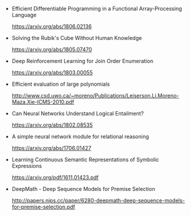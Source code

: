 * Efficient Differentiable Programming in a Functional Array-Processing Language

    https://arxiv.org/abs/1806.02136



* Solving the Rubik's Cube Without Human Knowledge

    https://arxiv.org/abs/1805.07470

* Deep Reinforcement Learning for Join Order Enumeration

    https://arxiv.org/abs/1803.00055

* Efficient evaluation of large polynomials

    http://www.csd.uwo.ca/~moreno/Publications/Leiserson.Li.Moreno-Maza.Xie-ICMS-2010.pdf

* Can Neural Networks Understand Logical Entailment?

    https://arxiv.org/abs/1802.08535

* A simple neural network module for relational reasoning

    https://arxiv.org/abs/1706.01427

* Learning Continuous Semantic Representations of Symbolic Expressions

    https://arxiv.org/pdf/1611.01423.pdf

* DeepMath - Deep Sequence Models for Premise Selection

    http://papers.nips.cc/paper/6280-deepmath-deep-sequence-models-for-premise-selection.pdf
